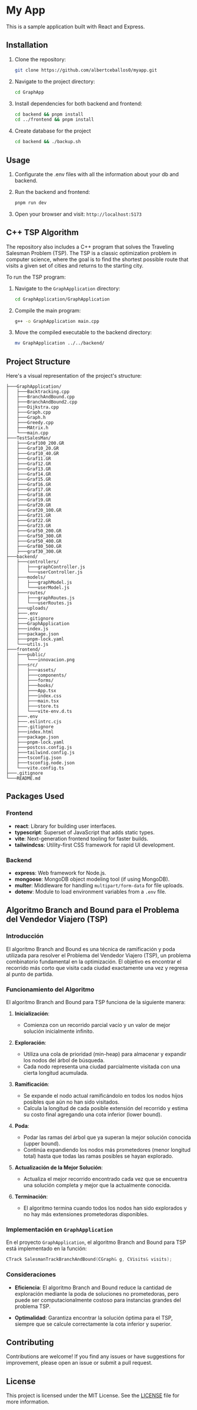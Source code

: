 # My App

This is a sample application built with React and Express.

## Installation

1. Clone the repository:
    ```bash
    git clone https://github.com/albertceballos0/myapp.git
    ```
2. Navigate to the project directory:
    ```bash
    cd GraphApp
    ```
3. Install dependencies for both backend and frontend:
    ```bash
    cd backend && pnpm install
    cd ../frontend && pnpm install
    ```
4. Create database for the project
    ```bash
    cd backend && ./backup.sh


## Usage

1. Configurate the .env files with all the information about your db and backend.

2. Run the backend and frontend:
    ```bash
    pnpm run dev
    ```
3. Open your browser and visit: `http://localhost:5173`

## C++ TSP Algorithm

The repository also includes a C++ program that solves the Traveling Salesman Problem (TSP). The TSP is a classic optimization problem in computer science, where the goal is to find the shortest possible route that visits a given set of cities and returns to the starting city.

To run the TSP program:

1. Navigate to the `GraphApplication` directory:
    ```bash
    cd GraphApplication/GraphApplication
    ```
2. Compile the main program:
    ```bash
    g++ -o GraphApplication main.cpp
    ```
3. Move the compiled executable to the backend directory:
    ```bash
    mv GraphApplication ../../backend/
    ```

## Project Structure

Here's a visual representation of the project's structure:

```plaintext
├───GraphApplication/
│   ├───Backtracking.cpp
│   ├───BranchAndBound.cpp
│   ├───BranchAndBound2.cpp
│   ├───Dijkstra.cpp
│   ├───Graph.cpp
│   ├───Graph.h
│   ├───Greedy.cpp
│   ├───MAtrix.h
│   └───main.cpp
├───TestSalesMan/
│   ├───Graf100_200.GR
│   ├───Graf10_20.GR
│   ├───Graf10_40.GR
│   ├───Graf11.GR
│   ├───Graf12.GR
│   ├───Graf13.GR
│   ├───Graf14.GR
│   ├───Graf15.GR
│   ├───Graf16.GR
│   ├───Graf17.GR
│   ├───Graf18.GR
│   ├───Graf19.GR
│   ├───Graf20.GR
│   ├───Graf20_100.GR
│   ├───Graf21.GR
│   ├───Graf22.GR
│   ├───Graf23.GR
│   ├───Graf50_200.GR
│   ├───Graf50_300.GR
│   ├───Graf50_400.GR
│   ├───Graf80_500.GR
│   ├───graf30_300.GR
├───backend/
│   ├───controllers/
│   │   ├───graphController.js
│   │   └───userController.js
│   ├───models/
│   │   ├───graphModel.js
│   │   └───userModel.js
│   ├───routes/
│   │   ├───graphRoutes.js
│   │   └───userRoutes.js
│   ├───uploads/
│   ├───.env
│   ├───.gitignore
│   ├───GraphApplication
│   ├───index.js
│   ├───package.json
│   ├───pnpm-lock.yaml
│   └───utils.js
├───frontend/
│   ├───public/
│   │   └───innovacion.png
│   ├───src/
│   │   ├───assets/
│   │   ├───components/
│   │   ├───forms/
│   │   ├───hooks/
│   │   ├───App.tsx
│   │   ├───index.css
│   │   ├───main.tsx
│   │   ├───store.ts
│   │   └───vite-env.d.ts
│   ├───.env
│   ├───.eslintrc.cjs
│   ├───.gitignore
│   ├───index.html
│   ├───package.json
│   ├───pnpm-lock.yaml
│   ├───postcss.config.js
│   ├───tailwind.config.js
│   ├───tsconfig.json
│   ├───tsconfig.node.json
│   └───vite.config.ts
├───.gitignore
└───README.md
```
## Packages Used

### Frontend

- **react**: Library for building user interfaces.
- **typescript**: Superset of JavaScript that adds static types.
- **vite**: Next-generation frontend tooling for faster builds.
- **tailwindcss**: Utility-first CSS framework for rapid UI development.

### Backend

- **express**: Web framework for Node.js.
- **mongoose**: MongoDB object modeling tool (if using MongoDB).
- **multer**: Middleware for handling `multipart/form-data` for file uploads.
- **dotenv**: Module to load environment variables from a `.env` file.

## Algoritmo Branch and Bound para el Problema del Vendedor Viajero (TSP)

### Introducción

El algoritmo Branch and Bound es una técnica de ramificación y poda utilizada para resolver el Problema del Vendedor Viajero (TSP), un problema combinatorio fundamental en la optimización. El objetivo es encontrar el recorrido más corto que visita cada ciudad exactamente una vez y regresa al punto de partida.

### Funcionamiento del Algoritmo

El algoritmo Branch and Bound para TSP funciona de la siguiente manera:

1. **Inicialización**:
   - Comienza con un recorrido parcial vacío y un valor de mejor solución inicialmente infinito.

2. **Exploración**:
   - Utiliza una cola de prioridad (min-heap) para almacenar y expandir los nodos del árbol de búsqueda.
   - Cada nodo representa una ciudad parcialmente visitada con una cierta longitud acumulada.

3. **Ramificación**:
   - Se expande el nodo actual ramificándolo en todos los nodos hijos posibles que aún no han sido visitados.
   - Calcula la longitud de cada posible extensión del recorrido y estima su costo final agregando una cota inferior (lower bound).

4. **Poda**:
   - Podar las ramas del árbol que ya superan la mejor solución conocida (upper bound).
   - Continúa expandiendo los nodos más prometedores (menor longitud total) hasta que todas las ramas posibles se hayan explorado.

5. **Actualización de la Mejor Solución**:
   - Actualiza el mejor recorrido encontrado cada vez que se encuentra una solución completa y mejor que la actualmente conocida.

6. **Terminación**:
   - El algoritmo termina cuando todos los nodos han sido explorados y no hay más extensiones prometedoras disponibles.

### Implementación en `GraphApplication`

En el proyecto `GraphApplication`, el algoritmo Branch and Bound para TSP está implementado en la función:

```cpp
CTrack SalesmanTrackBranchAndBound(CGraph& g, CVisits& visits);
```

### Consideraciones

- **Eficiencia**: El algoritmo Branch and Bound reduce la cantidad de exploración mediante la poda de soluciones no prometedoras, pero puede ser computacionalmente costoso para instancias grandes del problema TSP.

- **Optimalidad**: Garantiza encontrar la solución óptima para el TSP, siempre que se calcule correctamente la cota inferior y superior.


## Contributing

Contributions are welcome! If you find any issues or have suggestions for improvement, please open an issue or submit a pull request.

## License

This project is licensed under the MIT License. See the [LICENSE](LICENSE) file for more information.
